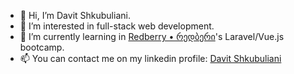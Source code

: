 - 👋 Hi, I’m Davit Shkubuliani.
- 👀 I’m interested in full-stack web development.
- 🌱 I’m currently learning in [Redberry • რედბერი](https://www.linkedin.com/company/redberry-%E2%80%A2-%E1%83%A0%E1%83%94%E1%83%93%E1%83%91%E1%83%94%E1%83%A0%E1%83%98/mycompany/)'s Laravel/Vue.js bootcamp.
- 📫 You can contact me on my linkedin profile: [Davit Shkubuliani](https://www.linkedin.com/in/davit-shkubuliani/)
